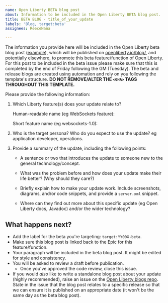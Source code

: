 ```yaml
---
name: Open Liberty BETA blog post
about: Information to be included in the Open Liberty BETA blog post.
title: BETA BLOG - title_of_your_update
labels: 'Blog, target:beta'
assignees: ReeceNana

---
```


The information you provide here will be included in the Open Liberty beta blog post ([example](https://openliberty.io/blog/2020/08/05/jakarta-grpc-beta-20009.html)), which will be published on [openliberty.io/blog/](https://www.openliberty.io/blog/), and potentially elsewhere, to promote this beta feature/function of Open Liberty. For this post to be included in the beta issue please make sure that this is completed by the end of Friday following the GM (Tuesday). The beta and release blogs are created using automation and rely on you following the template's structure. **DO NOT REMOVE/ALTER THE `<GHA>` TAGS THROUGHOUT THIS TEMPLATE.**

Please provide the following information:
&#8203;<GHA-BLOG-RELATED-FEATURES>
1. Which Liberty feature(s) does your update relate to? 
    
    Human-readable name (eg WebSockets feature): 
   
    Short feature name (eg websockets-1.0):  
   
   
    </GHA-BLOG-RELATED-FEATURES>

    <GHA-BLOG-TARGET-PERSONA>
2. Who is the target persona? Who do you expect to use the update? eg application developer, operations.  
    
    
    </GHA-BLOG-TARGET-PERSONA>
   
    <GHA-BLOG-SUMMARY>
3. Provide a summary of the update, including the following points:
   
   - A sentence or two that introduces the update to someone new to the general technology/concept.

   - What was the problem before and how does your update make their life better? (Why should they care?)
   
   - Briefly explain how to make your update work. Include screenshots, diagrams, and/or code snippets, and provide a `server.xml` snippet.
   
   - Where can they find out more about this specific update (eg Open Liberty docs, Javadoc) and/or the wider technology?  
    
    
    </GHA-BLOG-SUMMARY>

## What happens next?
- Add the label for the beta you're targeting: `target:YY00X-beta`.
- Make sure this blog post is linked back to the Epic for this feature/function.
- Your paragraph will be included in the beta blog post. It might be edited for style and consistency.
- You will be asked to review a draft before publication.
    - Once you've approved the code review, close this issue. 
- If you would _also_ like to write a standalone blog post about your update (highly recommended), raise an issue on the [Open Liberty blogs repo](https://github.com/OpenLiberty/blogs/issues/new/choose). State in the issue that the blog post relates to a specific release so that we can ensure it is published on an appropriate date (it won't be the same day as the beta blog post).
